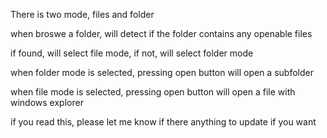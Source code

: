 There is two mode, files and folder

when broswe a folder, will detect if the folder contains any openable files

if found, will select file mode, if not, will select folder mode

when folder mode is selected, pressing open button will open a subfolder

when file mode is selected, pressing open button will open a file with windows explorer

if you read this, please let me know if there anything to update if you want
